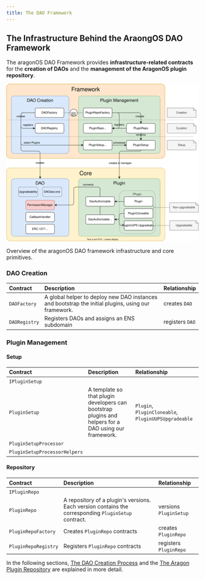 ```yaml
---
title: The DAO Framework
---
```


## The Infrastructure Behind the AraongOS DAO Framework

The aragonOS DAO Framework provides **infrastructure-related contracts** for the **creation of DAOs** and the **management of the AragonOS plugin repository**.

<div class="center-column">

![](aragon-os-infrastructure-core-overview.drawio.svg)

<p class="caption"> 
  Overview of the aragonOS DAO framework infrastructure and core primitives.
</p>

</div>

### DAO Creation

| Contract      | Description                                                                                         | Relationship    |
| :------------ | :-------------------------------------------------------------------------------------------------- | :-------------- |
| `DAOFactory`  | A global helper to deploy new DAO instances and bootstrap the initial plugins, using our framework. | creates `DAO`   |
| `DAORegistry` | Registers DAOs and assigns an ENS subdomain                                                         | registers `DAO` |

### Plugin Management

#### Setup

| Contract                      | Description                                                                                           | Relationship                                         |
| :---------------------------- | :---------------------------------------------------------------------------------------------------- | :--------------------------------------------------- |
| `IPluginSetup`                |                                                                                                       |                                                      |
| `PluginSetup`                 | A template so that plugin developers can bootstrap plugins and helpers for a DAO using our framework. | `Plugin`, `PluginCloneable`, `PluginUUPSUpgradeable` |
| `PluginSetupProcessor`        |                                                                                                       |                                                      |
| `PluginSetupProcessorHelpers` |                                                                                                       |                                                      |

#### Repository

| Contract             | Description                                                                                          | Relationship           |
| :------------------- | :--------------------------------------------------------------------------------------------------- | :--------------------- |
| `IPluginRepo`        |                                                                                                      |                        |
| `PluginRepo`         | A repository of a plugin's versions. Each version contains the corresponding `PluginSetup` contract. | versions `PluginSetup` |
| `PluginRepoFactory`  | Creates `PluginRepo` contracts                                                                       | creates `PluginRepo`   |
| `PluginRepoRegistry` | Registers `PluginRepo` contracts                                                                     | registers `PluginRepo` |

In the following sections, [The DAO Creation Process](01-dao-creation-process.md) and the [The Aragon Plugin Repository](02-plugin-repository/index.md) are explained in more detail.
